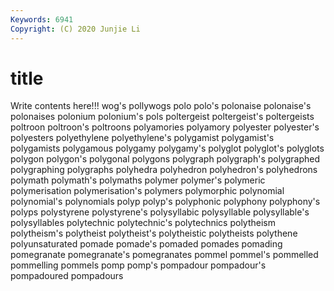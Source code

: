 ```yaml
---
Keywords: 6941
Copyright: (C) 2020 Junjie Li
---
```


# title

Write contents here!!!
wog's 
pollywogs 
polo 
polo's 
polonaise 
polonaise's 
polonaises 
polonium 
polonium's 
pols
poltergeist 
poltergeist's 
poltergeists 
poltroon 
poltroon's 
poltroons 
polyamories 
polyamory 
polyester 
polyester's
polyesters 
polyethylene 
polyethylene's 
polygamist 
polygamist's 
polygamists 
polygamous 
polygamy 
polygamy's 
polyglot
polyglot's 
polyglots 
polygon 
polygon's 
polygonal 
polygons 
polygraph 
polygraph's 
polygraphed 
polygraphing
polygraphs 
polyhedra 
polyhedron 
polyhedron's 
polyhedrons 
polymath 
polymath's 
polymaths 
polymer 
polymer's
polymeric 
polymerisation 
polymerisation's 
polymers 
polymorphic 
polynomial 
polynomial's 
polynomials 
polyp 
polyp's
polyphonic 
polyphony 
polyphony's 
polyps 
polystyrene 
polystyrene's 
polysyllabic 
polysyllable 
polysyllable's 
polysyllables
polytechnic 
polytechnic's 
polytechnics 
polytheism 
polytheism's 
polytheist 
polytheist's 
polytheistic 
polytheists 
polythene
polyunsaturated 
pomade 
pomade's 
pomaded 
pomades 
pomading 
pomegranate 
pomegranate's 
pomegranates 
pommel
pommel's 
pommelled 
pommelling 
pommels 
pomp 
pomp's 
pompadour 
pompadour's 
pompadoured 
pompadours
